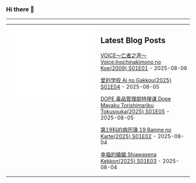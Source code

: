 ### Hi there 👋

<!--
**etng/etng** is a ✨ _special_ ✨ repository because its `README.md` (this file) appears on your GitHub profile.

Here are some ideas to get you started:

- 🔭 I’m currently working on ...
- 🌱 I’m currently learning ...
- 👯 I’m looking to collaborate on ...
- 🤔 I’m looking for help with ...
- 💬 Ask me about ...
- 📫 How to reach me: ...
- 😄 Pronouns: ...
- ⚡ Fun fact: ...
-->


---

<table>
<tr>
<td valign="top" width="50%">
<img src="metrics.svg" alt="Metric" />
</td>
<td valign="top" width="50%">

## Latest Blog Posts
<!-- blog start -->
[VOICE～亡者之声～ Voice.Inochinakimono no Koe(2009) S01E01](http://www.fanxinzhui.com/rr/2640#S01E01) - 2025-08-06

[爱的学校 Ai no Gakkou(2025) S01E04](http://www.fanxinzhui.com/rr/2634#S01E04) - 2025-08-05

[DOPE 毒品管理部特搜课 Dope Mayaku Torishimaribu Tokusouka(2025) S01E05](http://www.fanxinzhui.com/rr/2629#S01E05) - 2025-08-05

[第19科的病历簿 19 Banme no Karte(2025) S01E02](http://www.fanxinzhui.com/rr/2638#S01E02) - 2025-08-04

[幸福的婚姻 Shiawasena Kekkon(2025) S01E03](http://www.fanxinzhui.com/rr/2635#S01E03) - 2025-08-04
<!-- blog end -->

</td></tr></table>

